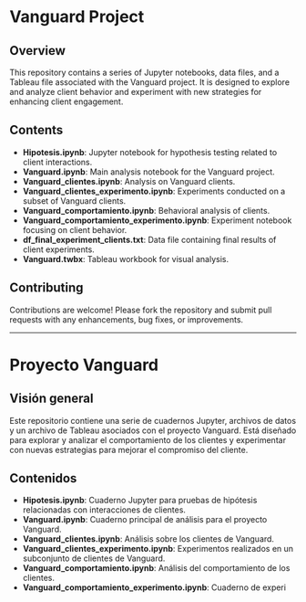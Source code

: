 <h1>Vanguard Project</h1>

<h2>Overview</h2>
<p>This repository contains a series of Jupyter notebooks, data files, and a Tableau file associated with the Vanguard project. It is designed to explore and analyze client behavior and experiment with new strategies for enhancing client engagement.</p>

<h2>Contents</h2>
<ul>
  <li><strong>Hipotesis.ipynb</strong>: Jupyter notebook for hypothesis testing related to client interactions.</li>
  <li><strong>Vanguard.ipynb</strong>: Main analysis notebook for the Vanguard project.</li>
  <li><strong>Vanguard_clientes.ipynb</strong>: Analysis on Vanguard clients.</li>
  <li><strong>Vanguard_clientes_experimento.ipynb</strong>: Experiments conducted on a subset of Vanguard clients.</li>
  <li><strong>Vanguard_comportamiento.ipynb</strong>: Behavioral analysis of clients.</li>
  <li><strong>Vanguard_comportamiento_experimento.ipynb</strong>: Experiment notebook focusing on client behavior.</li>
  <li><strong>df_final_experiment_clients.txt</strong>: Data file containing final results of client experiments.</li>
  <li><strong>Vanguard.twbx</strong>: Tableau workbook for visual analysis.</li>
</ul>

<h2>Contributing</h2>
<p>Contributions are welcome! Please fork the repository and submit pull requests with any enhancements, bug fixes, or improvements.</p>

<hr>

<h1>Proyecto Vanguard</h1>

<h2>Visión general</h2>
<p>Este repositorio contiene una serie de cuadernos Jupyter, archivos de datos y un archivo de Tableau asociados con el proyecto Vanguard. Está diseñado para explorar y analizar el comportamiento de los clientes y experimentar con nuevas estrategias para mejorar el compromiso del cliente.</p>

<h2>Contenidos</h2>
<ul>
  <li><strong>Hipotesis.ipynb</strong>: Cuaderno Jupyter para pruebas de hipótesis relacionadas con interacciones de clientes.</li>
  <li><strong>Vanguard.ipynb</strong>: Cuaderno principal de análisis para el proyecto Vanguard.</li>
  <li><strong>Vanguard_clientes.ipynb</strong>: Análisis sobre los clientes de Vanguard.</li>
  <li><strong>Vanguard_clientes_experimento.ipynb</strong>: Experimentos realizados en un subconjunto de clientes de Vanguard.</li>
  <li><strong>Vanguard_comportamiento.ipynb</strong>: Análisis del comportamiento de los clientes.</li>
  <li><strong>Vanguard_comportamiento_experimento.ipynb</strong>: Cuaderno de experi
